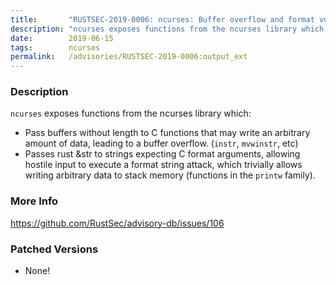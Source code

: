 ```yaml
---
title:       "RUSTSEC-2019-0006: ncurses: Buffer overflow and format vulnerabilities in functions exposed without unsafe"
description: "ncurses exposes functions from the ncurses library which  Pass buffers without length to C functions that may write an arbitrary amount of  data, leading to a buffer overflow. instr, mvwinstr, etc  Passes rust str to strings expecting C format arguments, allowing hostile  input to execute a format string attack, which trivially allows writing  arbitrary data to stack memory functions in the printw family."
date:        2019-06-15
tags:        ncurses
permalink:   /advisories/RUSTSEC-2019-0006:output_ext
---
```


### Description

`ncurses` exposes functions from the ncurses library which:

- Pass buffers without length to C functions that may write an arbitrary amount of
  data, leading to a buffer overflow. (`instr`, `mvwinstr`, etc)
- Passes rust &amp;str to strings expecting C format arguments, allowing hostile
  input to execute a format string attack, which trivially allows writing
  arbitrary data to stack memory (functions in the `printw` family).

### More Info

<https://github.com/RustSec/advisory-db/issues/106>

### Patched Versions

- None!

